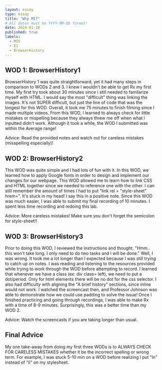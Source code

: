 ```yaml
---
layout: essay
type: essay
title: "Why MI?"
# All dates must be YYYY-MM-DD format!
date: 2024-01-18
published: true
labels:
  - MIS
  - E1
  - BrowserHistory
---
```


## WOD 1: BrowserHistory1

BrowserHistory 1 was quite straightforward, yet it had many steps in comparison to WODs 2 and 3. I knew I wouldn't be able to get Rx my first time. My first try took about 30 minutes since I still needed to familarize myself with HTML. I would say the most "difficult" thing was linking the images. It's not SUPER difficult, but just the line of code that was the longest for this WOD. Overall, it took me 75 minutes to finish filming since I made multiple videos. From this WOD, I learned to always check for little mistakes or mispelling because they always threw me off when what I inputted didn't work. Although it took a while, the WOD I submitted was within the Average range!

Advice: Read the provided notes and watch out for careless mistakes (misspelling especially)!

## WOD 2: BrowserHistory2

This WOD was quite simple and I had lots of fun with it. In this WOD, we learned how to apply Google fonts in order to design and implement our changes for our webpage. This WOD allowed me to learn how to link CSS and HTML together since we needed to reference one with the other. I can still remember the amount of times I had to put "link rel = "style-sheet" hrem=". It's stuck in my head! I say this in a positive note. Since this WOD was much easier, I was able to submit my final recording of 10 minutes. I spent less time recording and redoing this lab.

Advice: More careless mistakes! Make sure you don't forget the semicolon for style-sheet!!

## WOD 3: BrowserHistory3

Prior to doing this WOD, I reviewed the instructions and thought, "Hmm.. this won't take long. I only need to do two tasks and I will be done." Well, I was wrong. It took me a lot longer than I expected because I was still trying to catch up on notes. I was reading and listening to the resources provided while trying to work through the WOD before attempting to record. I learned that whenever we have a class (ex: div class= left), we need to put a dot/period. Only for html elements there will be no dot for the css selector. I also had difficulty with aligning the "A brief history" sections, since inline would not work. I watched the screencast then, and Professor Johnson was able to demonstrate how we could use padding to solve the issue! Once I finished practicing and going through recordings, I was able to make Rx with a time of 8-9 minutes. Surprisingly, this was a better time than my WOD 2. 

Advice: Watch the screencasts if you are taking longer than usual.

## Final Advice
My one take-away from doing my first three WODs is to ALWAYS CHECK FOR CARELESS MISTAKES whether it be the incorrect spelling or wrong term. For example, I was stuck 5-10 min on a WOD before realizing I put "ln" instead of "li" on my stylesheet.
